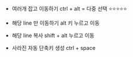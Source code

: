 

- 여러개 잡고 이동하기 
ctrl + alt = 다중 선택 ⭐⭐⭐⭐⭐

- 해당 line 만 이동하기 
alt 키 누르고 이동 

- 해당 line 복사 
shift + alt 누르고 이동 

- 사라진 자동 단축키 생성 
ctrl + space
